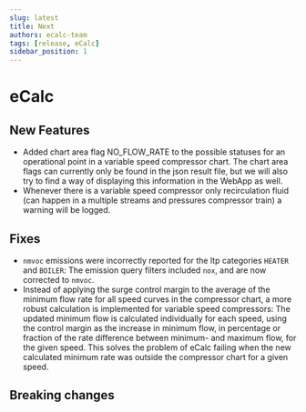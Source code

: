 ```yaml
---
slug: latest
title: Next
authors: ecalc-team
tags: [release, eCalc]
sidebar_position: 1
---
```


# eCalc



## New Features

- Added chart area flag NO_FLOW_RATE to the possible statuses for an operational point in a variable speed compressor chart. The chart area flags can currently only be found in the json result file, but we will also try to find a way of displaying this information in the WebApp as well.
- Whenever there is a variable speed compressor only recirculation fluid (can happen in a multiple streams and pressures compressor train) a warning will be logged.

## Fixes
- `nmvoc` emissions were incorrectly reported for the ltp categories `HEATER` and `BOILER`: The emission query filters included `nox`, and are now corrected to `nmvoc`.
- Instead of applying the surge control margin to the average of the minimum flow rate for all speed curves in the compressor chart, a more robust calculation is implemented for variable speed compressors: The updated minimum flow is calculated individually for each speed, using the control margin as the increase in minimum flow, in percentage or fraction of the rate difference between minimum- and maximum flow, for the given speed. This solves the problem of eCalc failing when the new calculated minimum rate was outside the compressor chart for a given speed.


## Breaking changes


